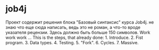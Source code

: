 # job4j
Проект содержит решения блока "Базовый синтаксис" курса Job4j.
не знаю что еще сюда написать, ведь это не роман, а что-то вроде
указателя рецензии. Здесь должно быть больше 150 символов.
Work work work ...
This is the steps, that already done:
    1. Introduce.
    2. Fist program.
    3. Data types.
    4. Testing.
    5. "Fork".
    6. Cycles.
    7. Massive.